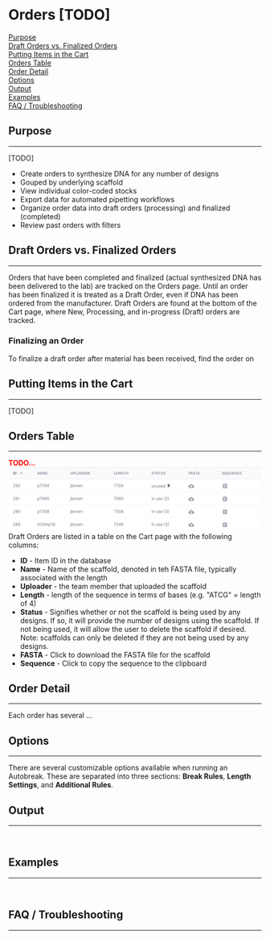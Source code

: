 # Orders [TODO]

[Purpose](#purpose)  
[Draft Orders vs. Finalized Orders](#draft-orders-vs-finalized-orders)   
[Putting Items in the Cart](#putting-items-in-the-cart)  
[Orders Table](#orders-table)  
[Order Detail](#order-detail)  
[Options](#options)  
[Output](#output)  
[Examples](#examples)  
[FAQ / Troubleshooting](#faq--troubleshooting)  

## Purpose
---
[TODO]

* Create orders to synthesize DNA for any number of designs
* Gouped by underlying scaffold
* View individual color-coded stocks
* Export data for automated pipetting workflows
* Organize order data into draft orders (processing) and finalized (completed)
* Review past orders with filters


## Draft Orders vs. Finalized Orders
---
Orders that have been completed and finalized (actual synthesized DNA has been delivered to the lab)
are tracked on the Orders page. Until an order has been finalized it is treated as a Draft Order, even
if DNA has been ordered from the manufacturer. Draft Orders are found at the bottom of the Cart page,
where New, Processing, and in-progress (Draft) orders are tracked. 

### Finalizing an Order
To finalize a draft order after material has been received, find the order on 


## Putting Items in the Cart
---
[TODO]



## Orders Table
---

<span style="color: red;">**TODO...**</span>  
![](../assets/img/scaffold-table.png)
<br>
Draft Orders are listed in a table on the Cart page with the following columns:

* **ID** - Item ID in the database
* **Name** - Name of the scaffold, denoted in teh FASTA file, typically associated with the length
* **Uploader** - the team member that uploaded the scaffold
* **Length** - length of the sequence in terms of bases (e.g. "ATCG" = length of 4)
* **Status** - Signifies whether or not the scaffold is being used by any designs. If so, it will provide
  the number of designs using the scaffold. If not being used, it will allow the user to delete the scaffold
  if desired. Note: scaffolds can only be deleted if they are not being used by any designs.
* **FASTA** - Click to download the FASTA file for the scaffold
* **Sequence** - Click to copy the sequence to the clipboard



## Order Detail
---
Each order has several ...




## Options
---
There are several customizable options available when running an Autobreak. 
These are separated into three sections: **Break Rules**, **Length Settings**, and **Additional Rules**.



## Output
---
<br>


## Examples
---
<br>


## FAQ / Troubleshooting
---
<br>



